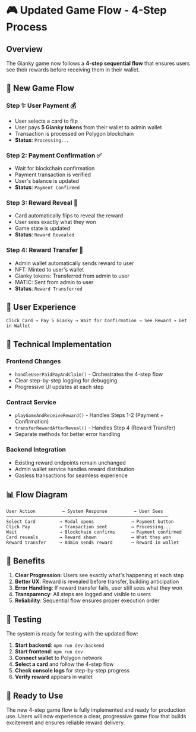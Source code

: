 # 🎮 Updated Game Flow - 4-Step Process

## Overview
The Gianky game now follows a **4-step sequential flow** that ensures users see their rewards before receiving them in their wallet.

## 🔄 New Game Flow

### **Step 1: User Payment** 💰
- User selects a card to flip
- User pays **5 Gianky tokens** from their wallet to admin wallet
- Transaction is processed on Polygon blockchain
- **Status**: `Processing...`

### **Step 2: Payment Confirmation** ✅
- Wait for blockchain confirmation
- Payment transaction is verified
- User's balance is updated
- **Status**: `Payment Confirmed`

### **Step 3: Reward Reveal** 🎁
- Card automatically flips to reveal the reward
- User sees exactly what they won
- Game state is updated
- **Status**: `Reward Revealed`

### **Step 4: Reward Transfer** 📱
- Admin wallet automatically sends reward to user
- NFT: Minted to user's wallet
- Gianky tokens: Transferred from admin to user
- MATIC: Sent from admin to user
- **Status**: `Reward Transferred`

## 🎯 User Experience

```
Click Card → Pay 5 Gianky → Wait for Confirmation → See Reward → Get in Wallet
```

## 🔧 Technical Implementation

### Frontend Changes
- `handleUserPaidPayAndClaim()` - Orchestrates the 4-step flow
- Clear step-by-step logging for debugging
- Progressive UI updates at each step

### Contract Service
- `playGameAndReceiveReward()` - Handles Steps 1-2 (Payment + Confirmation)
- `transferRewardAfterReveal()` - Handles Step 4 (Reward Transfer)
- Separate methods for better error handling

### Backend Integration
- Existing reward endpoints remain unchanged
- Admin wallet service handles reward distribution
- Gasless transactions for seamless experience

## 📊 Flow Diagram

```
User Action          → System Response          → User Sees
─────────────────────────────────────────────────────────────
Select Card         → Modal opens              → Payment button
Click Pay           → Transaction sent         → Processing...
Wait                → Blockchain confirms      → Payment confirmed
Card reveals        → Reward shown             → What they won
Reward transfer     → Admin sends reward       → Reward in wallet
```

## 🎉 Benefits

1. **Clear Progression**: Users see exactly what's happening at each step
2. **Better UX**: Reward is revealed before transfer, building anticipation
3. **Error Handling**: If reward transfer fails, user still sees what they won
4. **Transparency**: All steps are logged and visible to users
5. **Reliability**: Sequential flow ensures proper execution order

## 🧪 Testing

The system is ready for testing with the updated flow:

1. **Start backend**: `npm run dev:backend`
2. **Start frontend**: `npm run dev`
3. **Connect wallet** to Polygon network
4. **Select a card** and follow the 4-step flow
5. **Check console logs** for step-by-step progress
6. **Verify reward** appears in wallet

## 🚀 Ready to Use

The new 4-step game flow is fully implemented and ready for production use. Users will now experience a clear, progressive game flow that builds excitement and ensures reliable reward delivery.
